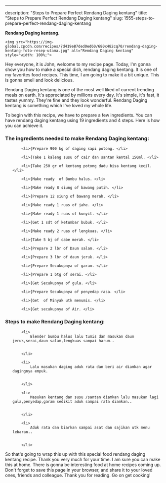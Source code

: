 ---
description: "Steps to Prepare Perfect Rendang Daging kentang"
title: "Steps to Prepare Perfect Rendang Daging kentang"
slug: 1555-steps-to-prepare-perfect-rendang-daging-kentang

<p>
	<strong>Rendang Daging kentang</strong>. 
	
</p>
<p>
	
	<img src="https://img-global.cpcdn.com/recipes/7d419e87ded0ed60/680x482cq70/rendang-daging-kentang-foto-resep-utama.jpg" alt="Rendang Daging kentang" style="width: 100%;">
	
	
</p>
<p>
	Hey everyone, it is John, welcome to my recipe page. Today, I'm gonna show you how to make a special dish, rendang daging kentang. It is one of my favorites food recipes. This time, I am going to make it a bit unique. This is gonna smell and look delicious.
</p>
	
<p>
	
</p>
<p>
	Rendang Daging kentang is one of the most well liked of current trending meals on earth. It's appreciated by millions every day. It's simple, it's fast, it tastes yummy. They're fine and they look wonderful. Rendang Daging kentang is something which I've loved my whole life.
</p>

<p>
To begin with this recipe, we have to prepare a few ingredients. You can have rendang daging kentang using 19 ingredients and 4 steps. Here is how you can achieve it.
</p>

<h3>The ingredients needed to make Rendang Daging kentang:</h3>

<ol>
	
		<li>{Prepare 900 kg of daging sapi potong. </li>
	
		<li>{Take 1 kaleng susu of cair dan santan kental 150ml. </li>
	
		<li>{Take 250 gr of kentang potong dadu bisa kentang kecil. </li>
	
		<li>{Make ready  of Bumbu halus. </li>
	
		<li>{Make ready 8 siung of bawang putih. </li>
	
		<li>{Prepare 12 siung of bawang merah. </li>
	
		<li>{Make ready 1 ruas of jahe. </li>
	
		<li>{Make ready 1 ruas of kunyit. </li>
	
		<li>{Get 1 sdt of ketumbar bubuk. </li>
	
		<li>{Make ready 2 ruas of lengkuas. </li>
	
		<li>{Take 5 bj of cabe merah. </li>
	
		<li>{Prepare 2 lbr of Daun salam. </li>
	
		<li>{Prepare 3 lbr of daun jeruk. </li>
	
		<li>{Prepare Secukupnya of garam. </li>
	
		<li>{Prepare 1 btg of serai. </li>
	
		<li>{Get Secukupnya of gula. </li>
	
		<li>{Prepare Secukupnya of penyedap rasa. </li>
	
		<li>{Get  of Minyak utk menumis. </li>
	
		<li>{Get secukupnya of Air. </li>
	
</ol>
<p>
	
</p>

<h3>Steps to make Rendang Daging kentang:</h3>

<ol>
	
		<li>
			Blender bumbu halus lalu tumis dan masukan daun jeruk,serai,daun salam,lengkuas sampai harum..
			
			
		</li>
	
		<li>
			Lalu masukan daging aduk rata dan beri air diamkan agar dagingnya empuk.
			
			
		</li>
	
		<li>
			Masukan kentang dan susu /santan diamkan lalu masukan lagi gula,penyedap,garam sedikit aduk sampai rata diamkan..
			
			
		</li>
	
		<li>
			Aduk rata dan biarkan sampai asat dan sajikan utk menu lebaran..
			
			
		</li>
	
</ol>

<p>
	
</p>

<p>
	So that's going to wrap this up with this special food rendang daging kentang recipe. Thank you very much for your time. I am sure you can make this at home. There is gonna be interesting food at home recipes coming up. Don't forget to save this page in your browser, and share it to your loved ones, friends and colleague. Thank you for reading. Go on get cooking!
</p>

